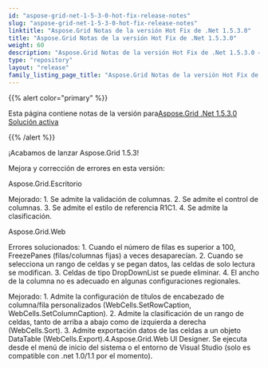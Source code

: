 ```yaml
---
id: "aspose-grid-net-1-5-3-0-hot-fix-release-notes"
slug: "aspose-grid-net-1-5-3-0-hot-fix-release-notes"
linktitle: "Aspose.Grid Notas de la versión Hot Fix de .Net 1.5.3.0"
title: "Aspose.Grid Notas de la versión Hot Fix de .Net 1.5.3.0"
weight: 60
description: "Aspose.Grid Notas de la versión Hot Fix de .Net 1.5.3.0 – the latest updates and fixes."
type: "repository"
layout: "release"
family_listing_page_title: "Aspose.Grid Notas de la versión Hot Fix de .Net 1.5.3.0"
---
```

{{% alert color="primary" %}} 

 Esta página contiene notas de la versión para[Aspose.Grid .Net 1.5.3.0 Solución activa](https://releases.aspose.com/cells/net/new-releases/aspose.grid-.net-1.5.3.0-hot-fix/)

{{% /alert %}} 

 ¡Acabamos de lanzar Aspose.Grid 1.5.3!

 Mejora y corrección de errores en esta versión:

 Aspose.Grid.Escritorio

 Mejorado: 1. Se admite la validación de columnas. 2. Se admite el control de columnas. 3. Se admite el estilo de referencia R1C1. 4. Se admite la clasificación.

 Aspose.Grid.Web

 Errores solucionados: 1. Cuando el número de filas es superior a 100, FreezePanes (filas/columnas fijas) a veces desaparecían. 2. Cuando se selecciona un rango de celdas y se pegan datos, las celdas de solo lectura se modifican. 3. Celdas de tipo DropDownList se puede eliminar. 4. El ancho de la columna no es adecuado en algunas configuraciones regionales.

Mejorado: 1. Admite la configuración de títulos de encabezado de columna/fila personalizados (WebCells.SetRowCaption, WebCells.SetColumnCaption). 2. Admite la clasificación de un rango de celdas, tanto de arriba a abajo como de izquierda a derecha (WebCells.Sort). 3. Admite exportación datos de las celdas a un objeto DataTable (WebCells.Export).4.Aspose.Grid.Web UI Designer. Se ejecuta desde el menú de inicio del sistema o el entorno de Visual Studio (solo es compatible con .net 1.0/1.1 por el momento).
